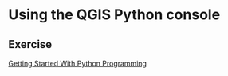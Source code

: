 # Using the QGIS Python console



## Exercise 

 [Getting Started With Python Programming](getting_started_with_pyqgis)
                   
